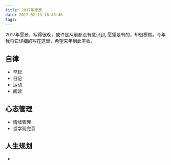 ```yaml
---
title: 2017年愿景
date: 2017-02-13 18:46:46
tags:
---
```


2017年愿景，写得很晚，或许是从前都没有意识到, 愿望是有的，却很模糊。今年我将它详细的写在这里，希望来年到此丰收。

## 自律

* 早起
* 日记
* 运动
* 阅读

## 心态管理

* 情绪管理
* 哲学观完善

## 人生规划 

* 
